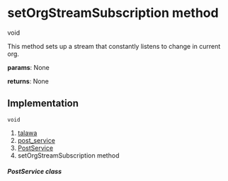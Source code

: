 
<div>

# setOrgStreamSubscription method

</div>


void 



This method sets up a stream that constantly listens to change in
current org.

**params**: None

**returns**: None



## Implementation

``` language-dart
void  
```







1.  [talawa](../../index.md)
2.  [post_service](../../services_post_service/)
3.  [PostService](../../services_post_service/PostService-class.md)
4.  setOrgStreamSubscription method

##### PostService class








